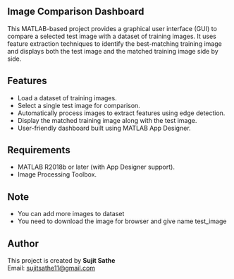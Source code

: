 ## Image Comparison Dashboard

This MATLAB-based project provides a graphical user interface (GUI) to compare a selected test image with a dataset of training images. It uses feature extraction techniques to identify the best-matching training image and displays both the test image and the matched training image side by side.

## Features
- Load a dataset of training images.
- Select a single test image for comparison.
- Automatically process images to extract features using edge detection.
- Display the matched training image along with the test image.
- User-friendly dashboard built using MATLAB App Designer.

## Requirements
- MATLAB R2018b or later (with App Designer support).
- Image Processing Toolbox.
## Note
- You can add more images to dataset
- You need to download the image for browser and give name test_image

## Author
This project is created by **Sujit Sathe**  
Email: [sujitsathe11@gmail.com](mailto:sujitsathe11@gmail.com)


